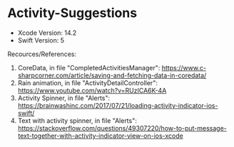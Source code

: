 # Activity-Suggestions

- Xcode Version: 14.2
- Swift Version: 5


Recources/References:
1. CoreData, in file "CompletedActivitiesManager": https://www.c-sharpcorner.com/article/saving-and-fetching-data-in-coredata/
2. Rain animation, in file "ActivityDetailController": https://www.youtube.com/watch?v=RUzICA6K-4A
3. Activity Spinner, in file "Alerts": https://brainwashinc.com/2017/07/21/loading-activity-indicator-ios-swift/
4. Text with activity spinner, in file "Alerts": https://stackoverflow.com/questions/49307220/how-to-put-message-text-together-with-activity-indicator-view-on-ios-xcode
